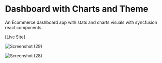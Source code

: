 # Dashboard with Charts and Theme
An Ecommerce dashboard app with stats and charts visuals with syncfusion react components.

[Live Site]

![Screenshot (29)](https://user-images.githubusercontent.com/57829501/206895087-848fad81-31db-41b0-bf5b-2edac6ee6e55.png)

![Screenshot (28)](https://user-images.githubusercontent.com/57829501/206895093-86ebdf64-6d1e-4177-b859-05216a42eddc.png)
